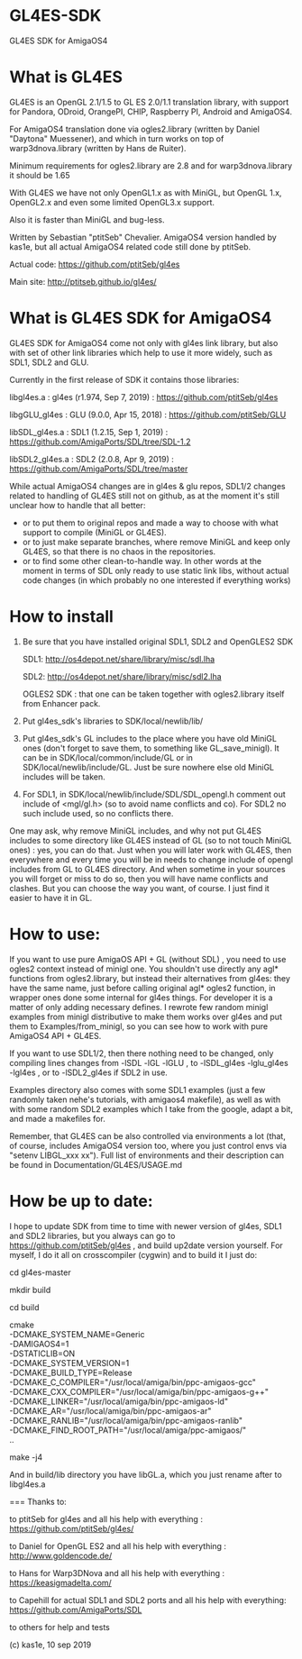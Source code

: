 # GL4ES-SDK
GL4ES SDK for AmigaOS4

# What is GL4ES 

GL4ES is an OpenGL 2.1/1.5 to GL ES 2.0/1.1 translation library, with support for Pandora, ODroid, OrangePI, CHIP, Raspberry PI, Android and AmigaOS4.

For AmigaOS4 translation done via ogles2.library (written by Daniel "Daytona" Muessener), and which in turn works on top of warp3dnova.library (written by Hans de Ruiter).

Minimum requirements for ogles2.library are 2.8 and for warp3dnova.library it should be 1.65

With GL4ES we have not only OpenGL1.x as with MiniGL, but OpenGL 1.x, OpenGL2.x and even some limited OpenGL3.x support.

Also it is faster than MiniGL and bug-less.

Written by Sebastian "ptitSeb" Chevalier. AmigaOS4 version handled by kas1e, but all actual AmigaOS4 related code still done by ptitSeb.

Actual code: https://github.com/ptitSeb/gl4es

Main site: http://ptitseb.github.io/gl4es/



# What is GL4ES SDK for AmigaOS4

GL4ES SDK for AmigaOS4 come not only with gl4es link library, but also with set of other link libraries which help to use it more widely, such as SDL1, SDL2 and GLU.

Currently in the first release of SDK it contains those libraries:

libgl4es.a      : gl4es (r1.974, Sep 7, 2019) : https://github.com/ptitSeb/gl4es 

libgGLU_gl4es   : GLU  (9.0.0,  Apr 15, 2018) : https://github.com/ptitSeb/GLU

libSDL_gl4es.a  : SDL1 (1.2.15, Sep 1, 2019)  : https://github.com/AmigaPorts/SDL/tree/SDL-1.2

libSDL2_gl4es.a : SDL2 (2.0.8, Apr 9, 2019)   : https://github.com/AmigaPorts/SDL/tree/master

While actual AmigaOS4 changes are in gl4es & glu repos, SDL1/2 changes related to handling of GL4ES still not on github, as at the moment it's still unclear how to handle that all better:
 - or to put them to original repos and made a way to choose with what support to compile (MiniGL or GL4ES).
 - or to just make separate branches, where remove MiniGL and keep only GL4ES, so that there is no chaos in the repositories.
 - or to find some other clean-to-handle way.
In other words at the moment in terms of SDL only ready to use static link libs, without actual code changes (in which probably no one interested if everything works)



# How to install

1. Be sure that you have installed original SDL1, SDL2 and OpenGLES2 SDK

	SDL1: http://os4depot.net/share/library/misc/sdl.lha
	
	SDL2: http://os4depot.net/share/library/misc/sdl2.lha
	
	OGLES2 SDK : that one can be taken together with ogles2.library itself from Enhancer pack.

2. Put gl4es_sdk's libraries to SDK/local/newlib/lib/

3. Put gl4es_sdk's GL includes to the place where you have old MiniGL ones (don't forget to save them, to something like GL_save_minigl). It can be in SDK/local/common/include/GL or in SDK/local/newlib/include/GL. Just be sure nowhere else old MiniGL includes will be taken.
   
4. For SDL1, in SDK/local/newlib/include/SDL/SDL_opengl.h comment out include of <mgl/gl.h> (so to avoid name conflicts and co).
   For SDL2 no such include used, so no conflicts there.

One may ask, why remove MiniGL includes, and why not put GL4ES includes to some directory like GL4ES instead of GL (so to not touch MiniGL ones) : yes, you can do that. Just when you will later work with GL4ES, then everywhere and every time you will be in needs to change include of opengl includes from GL to GL4ES directory. And when sometime in your sources you will forget or miss to do so, then you will have name conflicts and clashes. But you can choose the way you want, of course. I just find it easier to have it in GL.



# How to use:

If you want to use pure AmigaOS API + GL (without SDL) , you need to use ogles2 context instead of minigl one. You shouldn't use directly any agl* functions from ogles2.library, but instead their alternatives from gl4es: they have the same name, just before calling original agl* ogles2 function, in wrapper ones done some internal for gl4es things. For developer it is a matter of only adding necessary defines. I rewrote few random minigl examples from minigl distributive to make them works over gl4es and put them to Examples/from_minigl, so you can see how to work with pure AmigaOS4 API + GL4ES.

If you want to use SDL1/2, then there nothing need to be changed, only compiling lines changes from -lSDL -lGL -lGLU , to -lSDL_gl4es -lglu_gl4es -lgl4es , or to -lSDL2_gl4es if SDL2 in use.

Examples directory also comes with some SDL1 examples (just a few randomly taken nehe's tutorials, with amigaos4 makefile), as well as with with some random SDL2 examples which I take from the google, adapt a bit, and made a makefiles for.

Remember, that GL4ES can be also controlled via environments a lot (that, of course, includes AmigaOS4 version too, where you just control envs via "setenv LIBGL_xxx xx"). Full list of environments and their description can be found in Documentation/GL4ES/USAGE.md 



# How be up to date:

I hope to update SDK from time to time with newer version of gl4es, SDL1 and SDL2 libraries, but you always can go to https://github.com/ptitSeb/gl4es , and build up2date version yourself. For myself, I do it all on crosscompiler (cygwin) and to build it I just do:

cd gl4es-master

mkdir build

cd build

cmake \
-DCMAKE_SYSTEM_NAME=Generic \
-DAMIGAOS4=1 \
-DSTATICLIB=ON \
-DCMAKE_SYSTEM_VERSION=1 \
-DCMAKE_BUILD_TYPE=Release \
-DCMAKE_C_COMPILER="/usr/local/amiga/bin/ppc-amigaos-gcc" \
-DCMAKE_CXX_COMPILER="/usr/local/amiga/bin/ppc-amigaos-g++" \
-DCMAKE_LINKER="/usr/local/amiga/bin/ppc-amigaos-ld" \
-DCMAKE_AR="/usr/local/amiga/bin/ppc-amigaos-ar" \
-DCMAKE_RANLIB="/usr/local/amiga/bin/ppc-amigaos-ranlib" \
-DCMAKE_FIND_ROOT_PATH="/usr/local/amiga/ppc-amigaos/" \
..

make -j4

And in build/lib directory you have libGL.a, which you just rename after to libgl4es.a



=== Thanks to:

to ptitSeb for gl4es and all his help with everything : https://github.com/ptitSeb/gl4es/

to Daniel for OpenGL ES2 and all his help with everything : http://www.goldencode.de/

to Hans for Warp3DNova and all his help with everything : https://keasigmadelta.com/

to Capehill for actual SDL1 and SDL2 ports and all his help with everything: https://github.com/AmigaPorts/SDL

to others for help and tests 

(c) kas1e, 10 sep 2019
 
